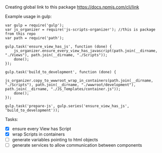 Creating global link to this package
https://docs.npmjs.com/cli/link

Example usage in gulp:

```
var gulp = require('gulp');
var js_organizer = require('js-scripts-organizer'); //this is package from this repo
var path = require('path');

gulp.task('ensure_view_has_js', function (done) {
    js_organizer.ensure_every_view_has_javascript(path.join(__dirname, "./Views"), path.join(__dirname, "./Scripts"));
    done();
});

gulp.task('build_to_development', function (done) {
    js_organizer.copy_to_wwwroot_wrap_in_containers(path.join(__dirname, "./Scripts"), path.join(__dirname, "./wwwroot/development"), path.join(__dirname, "./JS_Templates/container.js"));
    done();
});

gulp.task('prepare-js', gulp.series('ensure_view_has_js', 'build_to_development'));
```

Tasks:

- [x] ensure every View has Script
- [x] wrap Scripts in containers
- [ ] generate variables pointing to html objects
- [ ] generate services to allow communication between components
